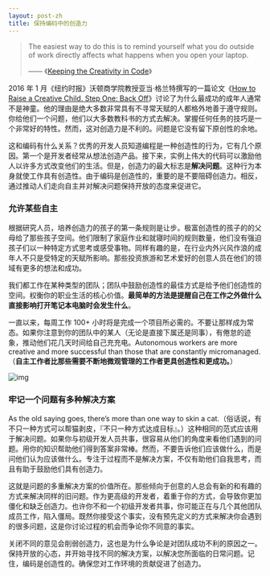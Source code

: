 ```yaml
---
layout: post-zh
title: 保持编码中的创造力
---
```


> The easiest way to do this is to remind yourself what you do outside of work directly affects what happens when you open your laptop.
>
> —— 《[Keeping the Creativity in Code](https://laravel-news.com/creativity-in-code)》

2016 年 1 月《纽约时报》沃顿商学院教授亚当·格兰特撰写的一篇论文《[How to Raise a Creative Child. Step One: Back Off](https://www.nytimes.com/2016/01/31/opinion/sunday/how-to-raise-a-creative-child-step-one-back-off.html)》讨论了为什么最成功的成年人通常不是神童。他的理由是绝大多数非常具有不寻常天赋的人都格外地善于遵守规则。你给他们一个问题，他们以大多数教科书的方式去解决。掌握任何任务的技巧是一个非常好的特性。然而，这对创造力是不利的。问题是它没有留下原创性的余地。

这和编码有什么关系？优秀的开发人员知道编程是一种创造性的行为，它有几个原因。第一个是开发者经常从想法创造产品。接下来，实例上伟大的代码可以激励他人以许多方式改变他们的生活。但是，创造力的最大标志是**解决问题**。这种行为本身就使工作具有创造性。由于编码是创造性的，重要的是不要阻碍创造力。相反，通过推动人们走向自主并对解决问题保持开放的态度来促进它。

### 允许某些自主

根据研究人员，培养创造力的孩子的第一条规则是让步。极富创造性的孩子的的父母给了那些孩子空间。他们限制了家庭作业和就寝时间的规则数量，他们没有强迫孩子们以一种特定方式思考或感受事物。同样有趣的是，在行业内外兴风作浪的成年人不只是受特定的天赋所影响。那些投资旅游和艺术爱好的创意人员在他们的领域有更多的想法和成功。

我们都工作在某种类型的团队；团队中鼓励创造性的最佳方式是给予他们创造性的空间。权衡你的职业生活的核心价值。**最简单的方法是提醒自己在工作之外做什么直接影响打开笔记本电脑时会发生什么**。

一直以来，每周工作 100+ 小时将是完成一个项目所必需的。不要让那样成为常态。如果你注意到你的团队中的某人（无论是直接下属还是同事），有倦怠的迹象，推动他们花几天时间给自己充充电。Autonomous workers are more creative and more successful than those that are constantly micromanaged.（**自主工作者比那些需要不断地微观管理的工作者更具创造性和更成功。**）

![img](http://7xpc5m.com1.z0.glb.clouddn.com/autonomous.png)

### 牢记一个问题有多种解决方案

As the old saying goes, there’s more than one way to skin a cat.（俗话说，有不只一种方式可以帮猫剥皮，『不只一种方式达成目标』。）这种相同的范式应该用于解决问题。如果你与初级开发人员共事，很容易从他们的角度来看他们遇到的问题。用你的知识帮助他们得到答案非常棒。然而，不要告诉他们应该做什么，而是问他们认为应该做什么。专注于过程而不是解决方案，不仅有助他们自我思考，而且有助于鼓励他们具有创造力。

这就是问题的多重解决方案的价值所在。那些倾向于创意的人总会有新的和有趣的方式来解决同样的旧问题。作为更高级的开发者，着重于你的方式，会导致你更加僵化和缺乏创造力。也许你不和一个初级开发者共事，你可能正在与几个其他团队成员工作，陷入僵局。既然你接受这个事实，没有预先定义的方式来解决你会遇到的很多问题，这是你讨论过程的机会而争论你不同意的事实。

关闭不同的意见会削弱创造力，这也是为什么争论是对团队成功不利的原因之一。保持开放的心态，并开始寻找不同的解决方案，以解决您所面临的日常问题。记住，编码是创造性的。确保您对工作环境的贡献促进了创造力。

